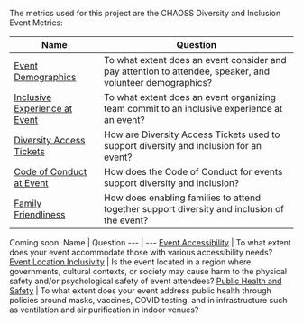 The metrics used for this project are the CHAOSS Diversity and Inclusion Event Metrics:

Name | Question
--- | ---
[Event Demographics](https://github.com/chaoss/wg-dei/blob/main/focus-areas/event-diversity/event-demographics.md) |  To what extent does an event consider and pay attention to attendee, speaker, and volunteer demographics?
[Inclusive Experience at Event](https://github.com/chaoss/wg-dei/blob/main/focus-areas/event-diversity/inclusive-experience-at-event.md) | To what extent does an event organizing team commit to an inclusive experience at an event?
[Diversity Access Tickets](https://github.com/chaoss/wg-dei/blob/main/focus-areas/event-diversity/diversity-tickets.md)| How are Diversity Access Tickets used to support diversity and inclusion for an event?
[Code of Conduct at Event](https://github.com/chaoss/wg-dei/blob/main/focus-areas/event-diversity/code-of-conduct-at-event.md)| How does the Code of Conduct for events support diversity and inclusion?
[Family Friendliness](https://github.com/chaoss/wg-dei/blob/main/focus-areas/event-diversity/family-friendliness.md) | How does enabling families to attend together support diversity and inclusion of the event?

Coming soon: 
Name | Question
--- | ---
[Event Accessibility](https://github.com/chaoss/wg-dei/blob/main/focus-areas/event-diversity/event-accessibility.md) | To what extent does your event accommodate those with various accessibility needs?
[Event Location Inclusivity](https://github.com/chaoss/wg-dei/blob/main/focus-areas/event-diversity/event-location-inclusivity.md) | Is the event located in a region where governments, cultural contexts, or society may cause harm to the physical safety and/or psychological safety of event attendees?
[Public Health and Safety](https://github.com/chaoss/wg-dei/blob/main/focus-areas/event-diversity/public-health-and-safety.md) | To what extent does your event address public health through policies around masks, vaccines, COVID testing, and in infrastructure such as ventilation and air purification in indoor venues?
